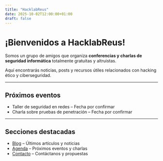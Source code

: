 ```yaml
---
title: "HacklabReus"
date: 2025-10-02T12:00:00+01:00
draft: false
---
```


# ¡Bienvenidos a HacklabReus!

Somos un grupo de amigos que organiza **conferencias y charlas de seguridad informática** totalmente gratuitas y altruistas.  

Aquí encontrarás noticias, posts y recursos útiles relacionados con hacking ético y ciberseguridad.

---

## Próximos eventos

- Taller de seguridad en redes – Fecha por confirmar  
- Charla sobre pruebas de penetración – Fecha por confirmar  

---

## Secciones destacadas

- [Blog](/posts/) – Últimos artículos y noticias  
- [Agenda](/agenda/) – Próximos eventos y charlas  
- [Contacto](/contact/) – Contáctanos y propuestas

